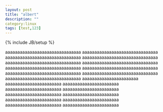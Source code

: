 ```yaml
---
layout: post
title: "albert"
description: ""
category:linux 
tags: [test,123]
---
```

{% include JB/setup %}

aaaaaaaaaaaaaaaaaaaaaaaaaaaaaaa
aaaaaaaaaaaaaaaaaaaaaaaaaaaaaaa
aaaaaaaaaaaaaaaaaaaaaaaaaaaaaaa
aaaaaaaaaaaaaaaaaaaaaaaaaaaaaaa
aaaaaaaaaaaaaaaaaaaaaaaaaaaaaaa
aaaaaaaaaaaaaaaaaaaaaaaaaaaaaaa
aaaaaaaaaaaaaaaaaaaaaaaaaaaaaaa
aaaaaaaaaaaaaaaaaaaaaaaaaaaaaaa
aaaaaaaaaaaaaaaaaaaaaaaaaaaaaaa
aaaaaaaaaaaaaaaaaaaaaaaaaaaaaaa
aaaaaaaaaaaaaaaaaaaaaaaaaaaaaaa
aaaaaaaaaaaaaaaaaaaaaaa
aaaaaaaaaaaaaaaaaaaaaaa
aaaaaaaaaaaaaaaaaaaaaaa
aaaaaaaaaaaaaaaaaaaaaaa
aaaaaaaaaaaaaaaaaaaaaaa
aaaaaaaaaaaaaaaaaaaaaaa
aaaaaaaaaaaaaaaaaaaaaaa
aaaaaaaaaaaaaaaaaaaaaaa
aaaaaaaaaaaaaaaaaaaaaaa
aaaaaaaaaaaaaaaaaaaaaaa
aaaaaaaaaaaaaaaaaaaaaaa
